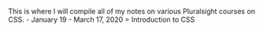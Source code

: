 This is where I will compile all of my notes on various Pluralsight courses on CSS.
	- January 19 - March 17, 2020 = Introduction to CSS